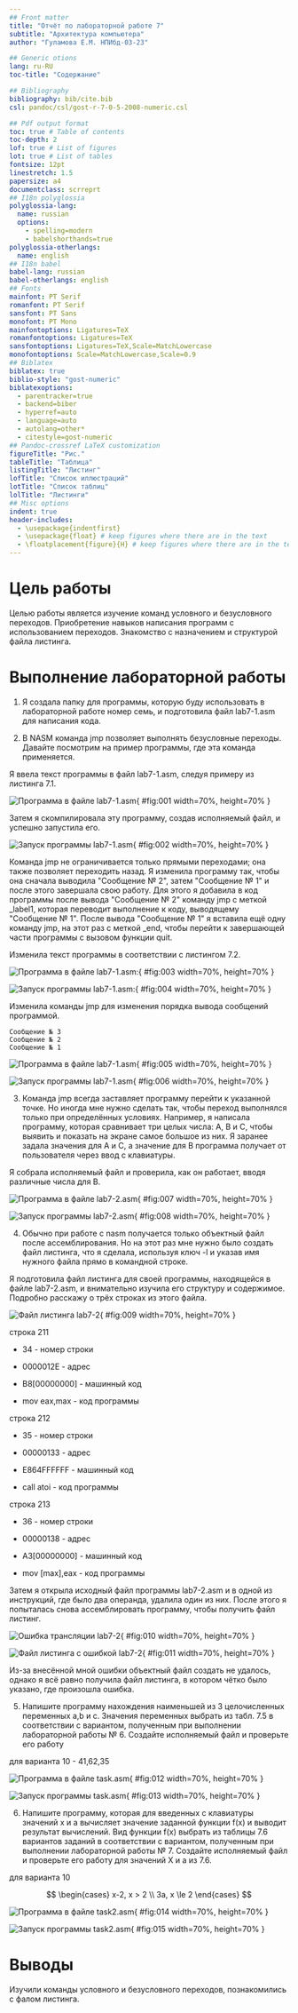 ```yaml
---
## Front matter
title: "Отчёт по лабораторной работе 7"
subtitle: "Архитектура компьютера"
author: "Гуламова Е.М. НПИбд-03-23"

## Generic otions
lang: ru-RU
toc-title: "Содержание"

## Bibliography
bibliography: bib/cite.bib
csl: pandoc/csl/gost-r-7-0-5-2008-numeric.csl

## Pdf output format
toc: true # Table of contents
toc-depth: 2
lof: true # List of figures
lot: true # List of tables
fontsize: 12pt
linestretch: 1.5
papersize: a4
documentclass: scrreprt
## I18n polyglossia
polyglossia-lang:
  name: russian
  options:
	- spelling=modern
	- babelshorthands=true
polyglossia-otherlangs:
  name: english
## I18n babel
babel-lang: russian
babel-otherlangs: english
## Fonts
mainfont: PT Serif
romanfont: PT Serif
sansfont: PT Sans
monofont: PT Mono
mainfontoptions: Ligatures=TeX
romanfontoptions: Ligatures=TeX
sansfontoptions: Ligatures=TeX,Scale=MatchLowercase
monofontoptions: Scale=MatchLowercase,Scale=0.9
## Biblatex
biblatex: true
biblio-style: "gost-numeric"
biblatexoptions:
  - parentracker=true
  - backend=biber
  - hyperref=auto
  - language=auto
  - autolang=other*
  - citestyle=gost-numeric
## Pandoc-crossref LaTeX customization
figureTitle: "Рис."
tableTitle: "Таблица"
listingTitle: "Листинг"
lofTitle: "Список иллюстраций"
lotTitle: "Список таблиц"
lolTitle: "Листинги"
## Misc options
indent: true
header-includes:
  - \usepackage{indentfirst}
  - \usepackage{float} # keep figures where there are in the text
  - \floatplacement{figure}{H} # keep figures where there are in the text
---
```


# Цель работы

Целью работы является изучение команд условного и безусловного переходов. 
Приобретение навыков написания программ с использованием переходов. 
Знакомство с назначением и структурой файла листинга.

# Выполнение лабораторной работы

1. Я создала папку для программы, которую буду использовать в лабораторной работе номер семь, 
и подготовила файл lab7-1.asm для написания кода.

2. В NASM команда jmp позволяет выполнять безусловные переходы. Давайте посмотрим на пример 
программы, где эта команда применяется.

Я ввела текст программы в файл lab7-1.asm, следуя примеру из листинга 7.1.

![Программа в файле lab7-1.asm](image/01.png){ #fig:001 width=70%, height=70% }

Затем я скомпилировала эту программу, создав исполняемый файл, и успешно запустила его.

![Запуск программы lab7-1.asm](image/02.png){ #fig:002 width=70%, height=70% }

Команда jmp не ограничивается только прямыми переходами; она также позволяет переходить назад. 
Я изменила программу так, чтобы она сначала выводила "Сообщение № 2", затем "Сообщение № 1" 
и после этого завершала свою работу. Для этого я добавила в код программы после вывода 
"Сообщение № 2" команду jmp с меткой _label1, которая переводит выполнение к коду, выводящему 
"Сообщение № 1". После вывода "Сообщение № 1" я вставила ещё одну команду jmp, на этот раз 
с меткой _end, чтобы перейти к завершающей части программы с вызовом функции quit.

Изменила текст программы в соответствии с листингом 7.2.

![Программа в файле lab7-1.asm:](image/03.png){ #fig:003 width=70%, height=70% }

![Запуск программы lab7-1.asm:](image/04.png){ #fig:004 width=70%, height=70% }

Изменила команды jmp для изменения порядка вывода сообщений программой.
```
Сообщение № 3
Сообщение № 2
Сообщение № 1
```

![Программа в файле lab7-1.asm](image/05.png){ #fig:005 width=70%, height=70% }

![Запуск программы lab7-1.asm](image/06.png){ #fig:006 width=70%, height=70% }

3. Команда jmp всегда заставляет программу перейти к указанной точке. 
Но иногда мне нужно сделать так, чтобы переход выполнялся только при определённых условиях. 
Например, я написала программу, которая сравнивает три целых числа: A, B и C, чтобы выявить 
и показать на экране самое большое из них. Я заранее задала значения для A и C, а значение 
для B программа получает от пользователя через ввод с клавиатуры.

Я собрала исполняемый файл и проверила, как он работает, вводя различные числа для B.

![Программа в файле lab7-2.asm](image/07.png){ #fig:007 width=70%, height=70% }

![Запуск программы lab7-2.asm](image/08.png){ #fig:008 width=70%, height=70% }

4. Обычно при работе с nasm получается только объектный файл после ассемблирования. 
Но на этот раз мне нужно было создать файл листинга, что я сделала, используя ключ -l и 
указав имя нужного файла прямо в командной строке.

Я подготовила файл листинга для своей программы, находящейся в файле lab7-2.asm, 
и внимательно изучила его структуру и содержимое. 
Подробно расскажу о трёх строках из этого файла.

![Файл листинга lab7-2](image/09.png){ #fig:009 width=70%, height=70% }

строка 211

* 34 - номер строки

* 0000012E - адрес

* B8[00000000] - машинный код

* mov eax,max - код программы

строка 212

* 35 - номер строки

* 00000133 - адрес

* E864FFFFFF - машинный код

* call atoi - код программы

строка 213

* 36 - номер строки

* 00000138 - адрес

* A3[00000000] - машинный код

* mov [max],eax - код программы


Затем я открыла исходный файл программы lab7-2.asm и в одной из инструкций, 
где было два операнда, удалила один из них. После этого я попыталась снова ассемблировать 
программу, чтобы получить файл листинг.

![Ошибка трансляции lab7-2](image/10.png){ #fig:010 width=70%, height=70% }

![Файл листинга с ошибкой lab7-2](image/11.png){ #fig:011 width=70%, height=70% }

Из-за внесённой мной ошибки объектный файл создать не удалось, однако я всё равно получила 
файл листинга, в котором чётко было указано, где произошла ошибка.

5. Напишите программу нахождения наименьшей из 3 целочисленных переменных a,b и c. 
Значения переменных выбрать из табл. 7.5 в соответствии с вариантом, полученным при выполнении лабораторной работы № 6.
Создайте исполняемый файл и проверьте его работу

для варианта 10 - 41,62,35

![Программа в файле task.asm](image/12.png){ #fig:012 width=70%, height=70% }

![Запуск программы task.asm](image/13.png){ #fig:013 width=70%, height=70% }

6. Напишите программу, которая для введенных с клавиатуры значений x и a вычисляет значение заданной функции f(x) и выводит результат вычислений. 
Вид функции f(x) выбрать из таблицы 7.6 вариантов заданий в соответствии с вариантом, полученным при выполнении лабораторной работы № 7. 
Создайте исполняемый файл и проверьте его работу для значений X и a из 7.6.

для варианта 10

$$
 \begin{cases}
	x-2, x > 2
	\\   
	3a, x \le 2
 \end{cases}
$$

![Программа в файле task2.asm](image/14.png){ #fig:014 width=70%, height=70% }

![Запуск программы task2.asm](image/15.png){ #fig:015 width=70%, height=70% }

# Выводы

Изучили команды условного и безусловного переходов, познакомились с фалом листинга.